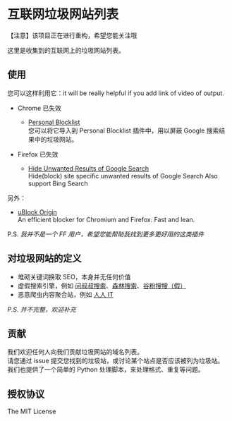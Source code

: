 # 互联网垃圾网站列表

【注意】该项目正在进行重构，希望您能关注哦

这里是收集到的互联网上的垃圾网站列表。

## 使用
您可以这样利用它：it will be really helpful if you add link of video of output.

* Chrome 已失效
  * [Personal Blocklist](https://chrome.google.com/webstore/detail/nolijncfnkgaikbjbdaogikpmpbdcdef)    
    您可以将它导入到 Personal Blocklist 插件中，用以屏蔽 Google 搜索结果中的垃圾网站。  

* Firefox 已失效
  * [Hide Unwanted Results of Google Search](https://addons.mozilla.org/en-US/firefox/addon/hide-unwanted-results-of-go/)  
    Hide(block) site specific unwanted results of Google Search Also support Bing Search  

另外：
* [uBlock Origin](https://github.com/gorhill/uBlock)  
  An efficient blocker for Chromium and Firefox. Fast and lean.  

P.S.
*我并不是一个 FF 用户，希望您能帮助我找到更多更好用的这类插件*

## 对垃圾网站的定义

* 堆砌关键词换取 SEO，本身并无任何价值
* 虚假搜索引擎，例如 [问叔叔搜索](http://wenshushu.com/?q=abc)、[森林搜索](http://senlinso.com/k/abc)、[谷粉搜搜（假）](http://gfsoso.99lb.net/)
* 恶意爬虫内容聚合站，例如 [人人 IT](http://fanli7.net/index.html)

*P.S. 并不完整，欢迎补充*

## 贡献

我们欢迎任何人向我们贡献垃圾网站的域名列表。  
请您通过 issue 提交您找到的垃圾站，或讨论某个站点是否应该被列为垃圾站。
我们也提供了一个简单的 Python 处理脚本，来处理格式、重复等问题。

## 授权协议

The MIT License
